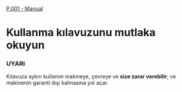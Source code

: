 [P.001 - Manual](../pict/P.001.svg)

# Kullanma kılavuzunu mutlaka okuyun
### UYARI

Kılavuza aykırı kullanım makineye, çevreye ve **size zarar verebilir**; ve makinenin garanti dışı kalmasına yol açar.


